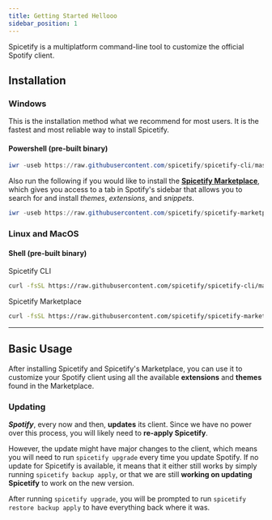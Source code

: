 ```yaml
---
title: Getting Started Hellooo
sidebar_position: 1
---
```


Spicetify is a multiplatform command-line tool to customize the official Spotify client.

## Installation

### Windows

This is the installation method what we recommend for most users. It is the fastest and most reliable way to install Spicetify. 

#### Powershell (pre-built binary)

```powershell
iwr -useb https://raw.githubusercontent.com/spicetify/spicetify-cli/master/install.ps1 | iex
```

Also run the following if you would like to install the [**Spicetify Marketplace**](https://github.com/spicetify/spicetify-marketplace), which gives you access to a tab in Spotify's sidebar that allows you to search for and install _themes_, _extensions_, and _snippets_.
```powershell
iwr -useb https://raw.githubusercontent.com/spicetify/spicetify-marketplace/main/resources/install.ps1 | iex
```

### Linux and MacOS

#### Shell (pre-built binary)
Spicetify CLI
```sh
curl -fsSL https://raw.githubusercontent.com/spicetify/spicetify-cli/master/install.sh | sh
```
Spicetify Marketplace
```sh
curl -fsSL https://raw.githubusercontent.com/spicetify/spicetify-marketplace/main/resources/install.sh | sh
```

<hr/>

## Basic Usage

After installing Spicetify and Spicetify's Marketplace, you can use it to customize your Spotify client using all the available **extensions** and **themes** found in the Marketplace.

### Updating

**_Spotify_**, every now and then, **updates** its client. Since we have no power over this process, you will likely need to **re-apply Spicetify**.

However, the update might have major changes to the client, which means you will need to run `spicetify upgrade` every time you update Spotify. If no update for Spicetify is available, it means that it either still works by simply running `spicetify backup apply`, or that we are still **working on updating Spicetify** to work on the new version.

After running `spicetify upgrade`, you will be prompted to run `spicetify restore backup apply` to have everything back where it was.
